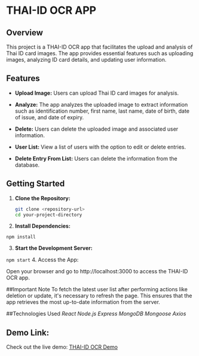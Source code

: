 # THAI-ID OCR APP

## Overview

This project is a THAI-ID OCR app that facilitates the upload and analysis of Thai ID card images. The app provides essential features such as uploading images, analyzing ID card details, and updating user information.

## Features

- **Upload Image:** Users can upload Thai ID card images for analysis.

- **Analyze:** The app analyzes the uploaded image to extract information such as identification number, first name, last name, date of birth, date of issue, and date of expiry.

- **Delete:** Users can delete the uploaded image and associated user information.

- **User List:** View a list of users with the option to edit or delete entries.

-  **Delete Entry From List:** Users can delete the information from the database.

## Getting Started

1. **Clone the Repository:**

   ```bash
   git clone <repository-url>
   cd your-project-directory
2. **Install Dependencies:**



`npm install`

3. **Start the Development Server:**


`npm start`
4. Access the App:

Open your browser and go to http://localhost:3000 to access the THAI-ID OCR app.

##Important Note
To fetch the latest user list after performing actions like deletion or update, it's necessary to refresh the page. This ensures that the app retrieves the most up-to-date information from the server.

##Technologies Used
*React*
*Node.js*
*Express*
*MongoDB*
*Mongoose*
*Axios*


## Demo Link:
Check out the live demo: [THAI-ID OCR Demo](https://guileless-medovik-d87dc7.netlify.app/)
